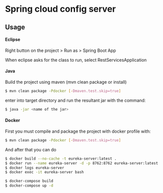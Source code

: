 # Spring cloud config server

## Usage
#### Eclipse
Right button on the project > Run as > Spring Boot App

When eclipse asks for the class to run, select RestServicesApplication
#### Java
Build the project using maven (mvn clean package or install)
```sh
$ mvn clean package -Pdocker [-Dmaven.test.skip=true]
```
enter into target directory and run the resultant jar with the command: 
```sh
$ java -jar <name of the jar>
```
#### Docker

First you must compile and package the project with docker profile with:
```sh
$ mvn clean package -Pdocker [-Dmaven.test.skip=true]
```
And after that you can do
```sh
$ docker build --no-cache -t eureka-server:latest .
$ docker run --name eureka-server -d -p 8762:8762 eureka-server:latest
$ docker logs eureka-server
$ docker exec -it eureka-server bash

$ docker-compose build
$ docker-compose up -d
```
